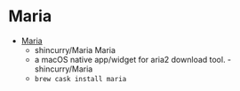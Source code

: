 # Maria
- [Maria](https://github.com/shincurry/Maria)
  -  shincurry/Maria Maria
  - a macOS native app/widget for aria2 download tool. - shincurry/Maria
  - `brew cask install maria`
